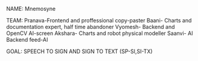 NAME: Mnemosyne

TEAM: Pranava-Frontend and proffessional copy-paster
      Baani- Charts and documentation expert, half time abandoner
      Vyomesh- Backend and OpenCV AI-screen
      Akshara- Charts and robot physical modeller
      Saanvi- AI Backend feed-AI

GOAL: SPEECH TO SIGN AND SIGN TO TEXT (SP-SI,SI-TX)

